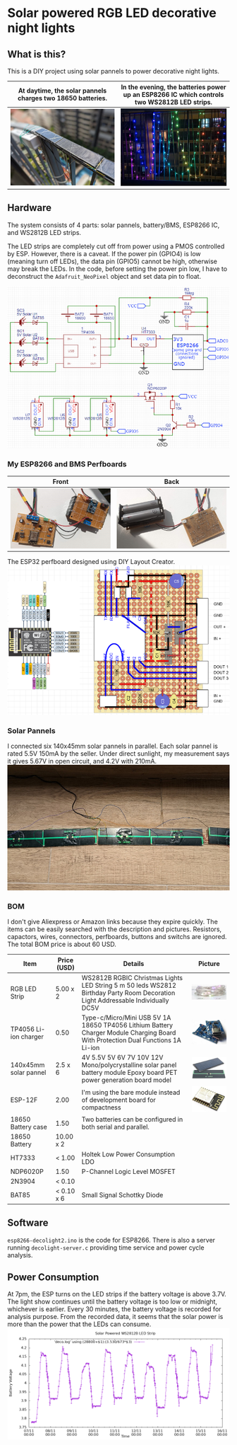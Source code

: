 # Solar powered RGB LED decorative night lights

## What is this?

This is a DIY project using solar pannels to power decorative night lights.

At daytime, the solar pannels charges two 18650 batteries. | In the evening, the batteries power up an ESP8266 IC which controls two WS2812B LED strips.
:-------------------------:|:-------------------------:
![Solar Pannels Daytime](/solar-day.jpg)  |  ![Night Light](/night-light.jpg)

## Hardware

The system consists of 4 parts: solar pannels, battery/BMS, ESP8266 IC, and
WS2812B LED strips.

The LED strips are completely cut off from power using a PMOS controlled by ESP.
However, there is a caveat.
If the power pin (GPIO4) is low (meaning turn off LEDs),
the data pin (GPIO5) cannot be high, otherwise may break the LEDs.
In the code, before setting the power pin low, I have to deconstruct the
`Adafruit_NeoPixel` object and set data pin to float.

![Night Light](/schematic.png)

### My ESP8266 and BMS Perfboards

Front | Back
:-------------------------:|:-------------------------:
![Night Light](/circuit-front.jpg) | ![Night Light](/circuit-back.jpg)

The ESP32 perfboard designed using DIY Layout Creator.
![Night Light](/esp-schematic.png)

### Solar Pannels

I connected six 140x45mm solar pannels in parallel. Each solar pannel is rated
5.5V 150mA by the seller.
Under direct sunlight, my measurement says it gives 5.67V in open circuit,
and 4.2V with 210mA.
![Night Light](/solar-back.jpg)

### BOM

I don't give Aliexpress or Amazon links because they expire quickly.
The items can be easily searched with the description and pictures.
Resistors, capactors, wires, connectors, perfboards, buttons and switchs are
ignored.
The total BOM price is about 60 USD.

| Item | Price (USD) | Details | Picture |
| --- | --- | --- | --- |
| RGB LED Strip | 5.00 x 2 | WS2812B RGBIC Christmas Lights LED String 5 m 50 leds WS2812 Birthday Party Room Decoration Light Addressable Individually DC5V | ![RGB LED Strip](/bom-led.jpeg) |
| TP4056 Li-ion charger | 0.50 | Type-c/Micro/Mini USB 5V 1A 18650 TP4056 Lithium Battery Charger Module Charging Board With Protection Dual Functions 1A Li-ion | ![RGB LED Strip](/bom-bms.jpeg) |
| 140x45mm solar pannel | 2.5 x 6 | 4V 5.5V 5V 6V 7V 10V 12V Mono/polycrystalline solar panel battery module Epoxy board PET power generation board model | ![RGB LED Strip](/bom-solar.jpeg) |
| ESP-12F | 2.00 | I'm using the bare module instead of development board for compactness | ![RGB LED Strip](/bom-esp.jpeg) |
| 18650 Battery case | 1.50 | Two batteries can be configured in both serial and parallel. |
| 18650 Battery | 10.00 x 2 |
| HT7333 | < 1.00 | Holtek Low Power Consumption LDO |
| NDP6020P | 1.50 | P-Channel Logic Level MOSFET
| 2N3904 | < 0.10 |
| BAT85 | < 0.10 x 6 | Small Signal Schottky Diode |

## Software

`esp8266-decolight2.ino` is the code for ESP8266.
There is also a server running `decolight-server.c` providing time service and
power cycle analysis.

## Power Consumption

At 7pm, the ESP turns on the LED strips if the battery voltage is above 3.7V.
The light show continues until the battery voltage is too low or midnight,
whichever is earlier.
Every 30 minutes, the battery voltage is recorded for analysis purpose.
From the recorded data, it seems that the solar power is more than the power
that the LEDs can consume.
![Night Light](/power-plot.png)

